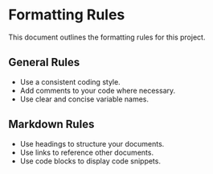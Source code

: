 # Formatting Rules

This document outlines the formatting rules for this project.

## General Rules

*   Use a consistent coding style.
*   Add comments to your code where necessary.
*   Use clear and concise variable names.

## Markdown Rules

*   Use headings to structure your documents.
*   Use links to reference other documents.
*   Use code blocks to display code snippets.
